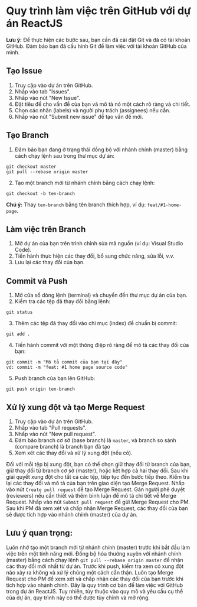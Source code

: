 # Quy trình làm việc trên GitHub với dự án ReactJS

**Lưu ý:** Để thực hiện các bước sau, bạn cần đã cài đặt Git và đã có tài khoản GitHub. Đảm bảo bạn đã cấu hình Git để làm việc với tài khoản GitHub của mình.

## Tạo Issue

1. Truy cập vào dự án trên GitHub.
2. Nhấp vào tab "Issues".
3. Nhấp vào nút "New Issue".
4. Đặt tiêu đề cho vấn đề của bạn và mô tả nó một cách rõ ràng và chi tiết.
5. Chọn các nhãn (labels) và người phụ trách (assignees) nếu cần.
6. Nhấp vào nút "Submit new issue" để tạo vấn đề mới.

## Tạo Branch

1. Đảm bảo bạn đang ở trạng thái đồng bộ với nhánh chính (master) bằng cách chạy lệnh sau trong thư mục dự án:
```
git checkout master
git pull --rebase origin master
```

2. Tạo một branch mới từ nhánh chính bằng cách chạy lệnh:
```
git checkout -b ten-branch
```
**Chú ý:** Thay `ten-branch` bằng tên branch thích hợp, ví dụ: `feat/#1-home-page`.

## Làm việc trên Branch

1. Mở dự án của bạn trên trình chỉnh sửa mã nguồn (ví dụ: Visual Studio Code).
2. Tiến hành thực hiện các thay đổi, bổ sung chức năng, sửa lỗi, v.v.
3. Lưu lại các thay đổi của bạn.

## Commit và Push

1. Mở cửa sổ dòng lệnh (terminal) và chuyển đến thư mục dự án của bạn.
2. Kiểm tra các tệp đã thay đổi bằng lệnh:
```
git status
```
3. Thêm các tệp đã thay đổi vào chỉ mục (index) để chuẩn bị commit:
```
git add .
```
4. Tiến hành commit với một thông điệp rõ ràng để mô tả các thay đổi của bạn:
```
git commit -m "Mô tả commit của bạn tại đây"
vd: commit -m "feat: #1 home page source code"
```
5. Push branch của bạn lên GitHub:
```
git push origin ten-branch
```


## Xử lý xung đột và tạo Merge Request

1. Truy cập vào dự án trên GitHub.
2. Nhấp vào tab "Pull requests".
3. Nhấp vào nút "New pull request".
4. Đảm bảo branch cơ sở (base branch) là `master`, và branch so sánh (compare branch) là branch bạn đã tạo
5. Xem xét các thay đổi và xử lý xung đột (nếu có).

Đối với mỗi tệp bị xung đột, bạn có thể chọn giữ thay đổi từ branch của bạn, giữ thay đổi từ branch cơ sở (master), hoặc kết hợp cả hai thay đổi.
Sau khi giải quyết xung đột cho tất cả các tệp, tiếp tục đến bước tiếp theo.
Kiểm tra lại các thay đổi và mô tả của bạn trên giao diện tạo Merge Request.
Nhấp vào nút `Create pull request` để tạo Merge Request.
Gán người phê duyệt (reviewers) nếu cần thiết và thêm bình luận để mô tả chi tiết về Merge Request.
Nhấp vào nút `Submit pull request` để gửi Merge Request cho PM.
Sau khi PM đã xem xét và chấp nhận Merge Request, các thay đổi của bạn sẽ được tích hợp vào nhánh chính (master) của dự án.

## Lưu ý quan trọng:
Luôn nhớ tạo một branch mới từ nhánh chính (master) trước khi bắt đầu làm việc trên một tính năng mới.
Đồng bộ hóa thường xuyên với nhánh chính (master) bằng cách chạy lệnh ```git pull --rebase origin master``` để nhận các thay đổi mới nhất từ dự án.
Trước khi push, kiểm tra xem có xung đột nào xảy ra không và xử lý chúng một cách cẩn thận.
Luôn tạo Merge Request cho PM để xem xét và chấp nhận các thay đổi của bạn trước khi tích hợp vào nhánh chính.
Đây là quy trình cơ bản để làm việc với GitHub trong dự án ReactJS. Tuy nhiên, tùy thuộc vào quy mô và yêu cầu cụ thể của dự án, quy trình này có thể được tùy chỉnh và mở rộng.
